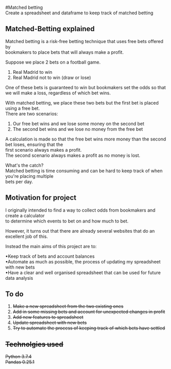#Matched betting  
Create a spreadsheet and dataframe to keep track of matched betting

## Matched-Betting explained
Matched betting is a risk-free betting technique that uses free bets offered by  
bookmakers to place bets that will always make a profit.  
  
Suppose we place 2 bets on a football game.   
1. Real Madrid to win  
2. Real Madrid not to win (draw or lose)  
  
One of these bets is guaranteed to win but bookmakers set the odds so that we will make a 
loss, regardless of which bet wins.  
  
With matched betting, we place these two bets but the first bet is placed using a free bet.   
There are two scenarios:  
  
1. Our free bet wins and we lose some money on the second bet  
2. The second bet wins and we lose no money from the free bet  
  
A calculation is made so that the free bet wins more money than the second bet loses, ensuring that the   
first scenario always makes a profit.  
The second scenario always makes a profit as no money is lost.  
  
What's the catch?  
Matched betting is time consuming and can be hard to keep track of when you're placing multiple  
bets per day.
  

## Motivation for project
I originally intended to find a way to collect odds from bookmakers and create a calculator  
to determine which events to bet on and how much to bet.  
  
However, it turns out that there are already several websites that do an excellent job of this.  
  
Instead the main aims of this project are to: 
  
•Keep track of bets and account balances  
•Automate as much as possible, the process of updating my spreadsheet with new bets  
•Have a clear and well organised spreadsheet that can be used for future data analysis  
  
## To do
1. <s>Make a new spreadsheet from the two existing ones<s>
2. Add in some missing bets and account for unexpected changes in profit  
3. Add new features to spreadsheet  
4. Update spreadsheet with new bets  
5. Try to automate the process of keeping track of which bets have settled

## Technolgies used
Python 3.7.4  
Pandas 0.25.1

